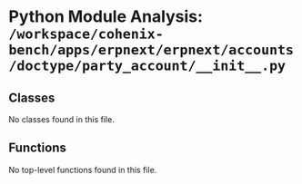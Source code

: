 # Python Module Analysis: `/workspace/cohenix-bench/apps/erpnext/erpnext/accounts/doctype/party_account/__init__.py`

## Classes

No classes found in this file.


## Functions

No top-level functions found in this file.
